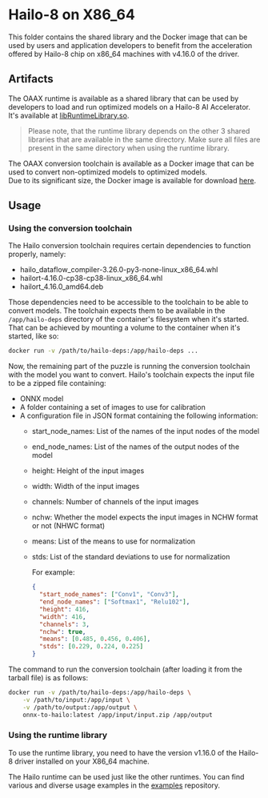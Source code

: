 # Hailo-8 on X86_64

This folder contains the shared library and the Docker image that can be used by users and application developers to
benefit from the acceleration offered by Hailo-8 chip on x86_64 machines with v4.16.0 of the driver.

## Artifacts

The OAAX runtime is available as a shared library that can be used by developers to load and run optimized models on
a Hailo-8 AI Accelerator.
It's available at [libRuntimeLibrary.so](artifacts%2FlibRuntimeLibrary.so). 
> Please note, that the runtime library depends on the other 3 shared libraries that are available in the 
same directory. Make sure all files are present in the same directory when using the runtime library.  

The OAAX conversion toolchain is available as a Docker image that can be used to convert non-optimized models to
optimized models.    
Due to its significant size, the Docker image is available for
download [here](https://download.sclbl.net/OAAX/toolchains/onnx-to-hailo-latest.tar).

## Usage

### Using the conversion toolchain

The Hailo conversion toolchain requires certain dependencies to function properly, namely:

- hailo_dataflow_compiler-3.26.0-py3-none-linux_x86_64.whl
- hailort-4.16.0-cp38-cp38-linux_x86_64.whl
- hailort_4.16.0_amd64.deb

Those dependencies need to be accessible to the toolchain to be able to convert models.
The toolchain expects them to be available in the `/app/hailo-deps` directory of the container's filesystem when it's
started.  
That can be achieved by mounting a volume to the container when it's started, like so:

```bash
docker run -v /path/to/hailo-deps:/app/hailo-deps ...
```

Now, the remaining part of the puzzle is running the conversion toolchain with the model you want to convert.
Hailo's toolchain expects the input file to be a zipped file containing:

- ONNX model
- A folder containing a set of images to use for calibration
- A configuration file in JSON format containing the following information:
    - start_node_names: List of the names of the input nodes of the model
    - end_node_names: List of the names of the output nodes of the model
    - height: Height of the input images
    - width: Width of the input images
    - channels: Number of channels of the input images
    - nchw: Whether the model expects the input images in NCHW format or not (NHWC format)
    - means: List of the means to use for normalization
    - stds: List of the standard deviations to use for normalization

      For example:
      ```json
      {
        "start_node_names": ["Conv1", "Conv3"],
        "end_node_names": ["Softmax1", "Relu102"],
        "height": 416,
        "width": 416,
        "channels": 3,
        "nchw": true,
        "means": [0.485, 0.456, 0.406],
        "stds": [0.229, 0.224, 0.225]
      }
      ```

The command to run the conversion toolchain (after loading it from the tarball file) is as follows:

```bash
docker run -v /path/to/hailo-deps:/app/hailo-deps \
    -v /path/to/input:/app/input \
    -v /path/to/output:/app/output \
    onnx-to-hailo:latest /app/input/input.zip /app/output
```

### Using the runtime library

To use the runtime library, you need to have the version v1.16.0 of the Hailo-8 driver installed on your X86_64 machine.

The Hailo runtime can be used just like the other runtimes. You can find various and diverse usage examples in
the [examples](https://github.com/oaax-standard/examples) repository.

